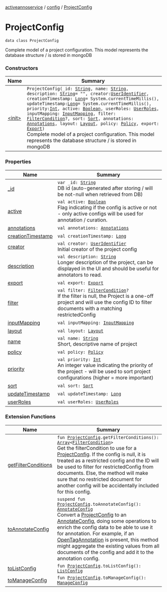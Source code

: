 [activeannoservice](../../index.md) / [config](../index.md) / [ProjectConfig](./index.md)

# ProjectConfig

`data class ProjectConfig`

Complete model of a project configuration. This model represents the database structure / is stored in mongoDB

### Constructors

| Name | Summary |
|---|---|
| [&lt;init&gt;](-init-.md) | `ProjectConfig(_id: `[`String`](https://kotlinlang.org/api/latest/jvm/stdlib/kotlin/-string/index.html)`, name: `[`String`](https://kotlinlang.org/api/latest/jvm/stdlib/kotlin/-string/index.html)`, description: `[`String`](https://kotlinlang.org/api/latest/jvm/stdlib/kotlin/-string/index.html)` = "", creator: `[`UserIdentifier`](../-user-identifier.md)`, creationTimestamp: `[`Long`](https://kotlinlang.org/api/latest/jvm/stdlib/kotlin/-long/index.html)` = System.currentTimeMillis(), updateTimestamp: `[`Long`](https://kotlinlang.org/api/latest/jvm/stdlib/kotlin/-long/index.html)` = System.currentTimeMillis(), priority: `[`Int`](https://kotlinlang.org/api/latest/jvm/stdlib/kotlin/-int/index.html)`, active: `[`Boolean`](https://kotlinlang.org/api/latest/jvm/stdlib/kotlin/-boolean/index.html)`, userRoles: `[`UserRoles`](../-user-roles/index.md)`, inputMapping: `[`InputMapping`](../-input-mapping/index.md)`, filter: `[`FilterCondition`](../-filter-condition/index.md)`?, sort: `[`Sort`](../-sort/index.md)`, annotations: `[`Annotations`](../-annotations/index.md)`, layout: `[`Layout`](../-layout/index.md)`, policy: `[`Policy`](../-policy/index.md)`, export: `[`Export`](../-export/index.md)`)`<br>Complete model of a project configuration. This model represents the database structure / is stored in mongoDB |

### Properties

| Name | Summary |
|---|---|
| [_id](_id.md) | `var _id: `[`String`](https://kotlinlang.org/api/latest/jvm/stdlib/kotlin/-string/index.html)<br>DB id (auto-generated after storing / will be not-null when retrieved from DB) |
| [active](active.md) | `val active: `[`Boolean`](https://kotlinlang.org/api/latest/jvm/stdlib/kotlin/-boolean/index.html)<br>Flag indicating if the config is active or not - only active configs will be used for annotation / curation. |
| [annotations](annotations.md) | `val annotations: `[`Annotations`](../-annotations/index.md) |
| [creationTimestamp](creation-timestamp.md) | `val creationTimestamp: `[`Long`](https://kotlinlang.org/api/latest/jvm/stdlib/kotlin/-long/index.html) |
| [creator](creator.md) | `val creator: `[`UserIdentifier`](../-user-identifier.md)<br>Initial creator of the project config |
| [description](description.md) | `val description: `[`String`](https://kotlinlang.org/api/latest/jvm/stdlib/kotlin/-string/index.html)<br>Longer description of the project, can be displayed in the UI and should be useful for annotators to read. |
| [export](export.md) | `val export: `[`Export`](../-export/index.md) |
| [filter](filter.md) | `val filter: `[`FilterCondition`](../-filter-condition/index.md)`?`<br>If the filter is null, the Project is a one-off project and will use the config ID to filter documents with a matching restrictedConfig |
| [inputMapping](input-mapping.md) | `val inputMapping: `[`InputMapping`](../-input-mapping/index.md) |
| [layout](layout.md) | `val layout: `[`Layout`](../-layout/index.md) |
| [name](name.md) | `val name: `[`String`](https://kotlinlang.org/api/latest/jvm/stdlib/kotlin/-string/index.html)<br>Short, descriptive name of project |
| [policy](policy.md) | `val policy: `[`Policy`](../-policy/index.md) |
| [priority](priority.md) | `val priority: `[`Int`](https://kotlinlang.org/api/latest/jvm/stdlib/kotlin/-int/index.html)<br>An integer value indicating the priority of the project - will be used to sort project configurations (higher = more important) |
| [sort](sort.md) | `val sort: `[`Sort`](../-sort/index.md) |
| [updateTimestamp](update-timestamp.md) | `val updateTimestamp: `[`Long`](https://kotlinlang.org/api/latest/jvm/stdlib/kotlin/-long/index.html) |
| [userRoles](user-roles.md) | `val userRoles: `[`UserRoles`](../-user-roles/index.md) |

### Extension Functions

| Name | Summary |
|---|---|
| [getFilterConditions](../get-filter-conditions.md) | `fun `[`ProjectConfig`](./index.md)`.getFilterConditions(): `[`Array`](https://kotlinlang.org/api/latest/jvm/stdlib/kotlin/-array/index.html)`<`[`FilterCondition`](../-filter-condition/index.md)`>`<br>Get the filterCondition to use for a [ProjectConfig](./index.md). If the config is null, it is treated as a restricted config and the ID will be used to filter for restrictedConfig from documents. Else, the method will make sure that no restricted document for another config will be accidentally included for this config. |
| [toAnnotateConfig](../to-annotate-config.md) | `suspend fun `[`ProjectConfig`](./index.md)`.toAnnotateConfig(): `[`AnnotateConfig`](../-annotate-config/index.md)<br>Convert a [ProjectConfig](./index.md) to an [AnnotateConfig](../-annotate-config/index.md), doing some operations to enrich the config data to be able to use it for annotation. For example, if an [OpenTagAnnotation](../-open-tag-annotation/index.md) is present, this method might aggregate the existing values from all documents of the config and add it to the annotation config. |
| [toListConfig](../to-list-config.md) | `fun `[`ProjectConfig`](./index.md)`.toListConfig(): `[`ListConfig`](../-list-config/index.md) |
| [toManageConfig](../to-manage-config.md) | `fun `[`ProjectConfig`](./index.md)`.toManageConfig(): `[`ManageConfig`](../-manage-config/index.md) |
